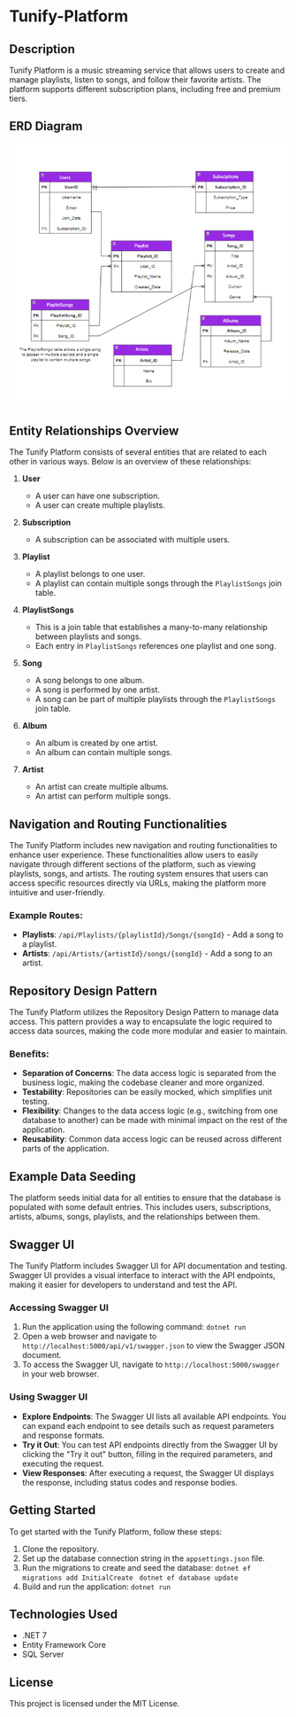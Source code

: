 # Tunify-Platform

## Description
Tunify Platform is a music streaming service that allows users to create and manage playlists, listen to songs, and follow their favorite artists. The platform supports different subscription plans, including free and premium tiers.

## ERD Diagram
![Tunify ERD Diagram](Tunify.png)

## Entity Relationships Overview
The Tunify Platform consists of several entities that are related to each other in various ways. Below is an overview of these relationships:

1. **User**
   - A user can have one subscription.
   - A user can create multiple playlists.

2. **Subscription**
   - A subscription can be associated with multiple users.

3. **Playlist**
   - A playlist belongs to one user.
   - A playlist can contain multiple songs through the `PlaylistSongs` join table.

4. **PlaylistSongs**
   - This is a join table that establishes a many-to-many relationship between playlists and songs.
   - Each entry in `PlaylistSongs` references one playlist and one song.

5. **Song**
   - A song belongs to one album.
   - A song is performed by one artist.
   - A song can be part of multiple playlists through the `PlaylistSongs` join table.

6. **Album**
   - An album is created by one artist.
   - An album can contain multiple songs.

7. **Artist**
   - An artist can create multiple albums.
   - An artist can perform multiple songs.

## Navigation and Routing Functionalities
The Tunify Platform includes new navigation and routing functionalities to enhance user experience. These functionalities allow users to easily navigate through different sections of the platform, such as viewing playlists, songs, and artists. The routing system ensures that users can access specific resources directly via URLs, making the platform more intuitive and user-friendly.

### Example Routes:
- **Playlists**: `/api/Playlists/{playlistId}/Songs/{songId}` - Add a song to a playlist.
- **Artists**: `/api/Artists/{artistId}/songs/{songId}` - Add a song to an artist.

## Repository Design Pattern
The Tunify Platform utilizes the Repository Design Pattern to manage data access. This pattern provides a way to encapsulate the logic required to access data sources, making the code more modular and easier to maintain.

### Benefits:
- **Separation of Concerns**: The data access logic is separated from the business logic, making the codebase cleaner and more organized.
- **Testability**: Repositories can be easily mocked, which simplifies unit testing.
- **Flexibility**: Changes to the data access logic (e.g., switching from one database to another) can be made with minimal impact on the rest of the application.
- **Reusability**: Common data access logic can be reused across different parts of the application.

## Example Data Seeding
The platform seeds initial data for all entities to ensure that the database is populated with some default entries. This includes users, subscriptions, artists, albums, songs, playlists, and the relationships between them.

## Swagger UI
The Tunify Platform includes Swagger UI for API documentation and testing. Swagger UI provides a visual interface to interact with the API endpoints, making it easier for developers to understand and test the API.

### Accessing Swagger UI
1. Run the application using the following command: ```dotnet run```
2. Open a web browser and navigate to `http://localhost:5000/api/v1/swagger.json` to view the Swagger JSON document.
3. To access the Swagger UI, navigate to `http://localhost:5000/swagger` in your web browser.

### Using Swagger UI
- **Explore Endpoints**: The Swagger UI lists all available API endpoints. You can expand each endpoint to see details such as request parameters and response formats.
- **Try it Out**: You can test API endpoints directly from the Swagger UI by clicking the "Try it out" button, filling in the required parameters, and executing the request.
- **View Responses**: After executing a request, the Swagger UI displays the response, including status codes and response bodies.

## Getting Started
To get started with the Tunify Platform, follow these steps:

1. Clone the repository.
2. Set up the database connection string in the `appsettings.json` file.
3. Run the migrations to create and seed the database:
   ```dotnet ef migrations add InitialCreate``` ``` dotnet ef database update```
4. Build and run the application:
   ```dotnet run```


## Technologies Used
- .NET 7
- Entity Framework Core
- SQL Server

## License
This project is licensed under the MIT License.
